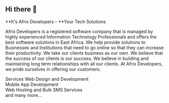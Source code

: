 ## Hi there 👋

**It's Afrix Developers - **Your Tech Solutions

Afrix Developers is a registered software company that is managed by highly experienced Information Technology Professionals and offers the
best software solutions in East Africa. We help provide solutions to Businesses and Institutions that need to go online so that they can 
increase their productivity. We take our clients business as our own. We believe that the success of our clients is our success. We believe
in building and maintaining long term relationships with all our clients. At Afrix Developers, we pride ourselves in offering our customers.

Services
Web Design and Development <br />
Mobile App Development <br />
Web Hosting and Bulk SMS Services <br />
and many more...
